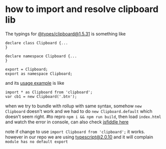 # how to import and resolve clipboard lib
The typings for [@types/clipboard@1.5.31](https://github.com/DefinitelyTyped/DefinitelyTyped/blob/2d78b6c3b18025e63a71cdf57be00230f6ff72aa/clipboard/index.d.ts) is something like

    declare class Clipboard {...
    }
    
    declare namespace Clipboard {...
    }
    
    export = Clipboard;
    export as namespace Clipboard;

and its [usage example](https://github.com/DefinitelyTyped/DefinitelyTyped/blob/2d78b6c3b18025e63a71cdf57be00230f6ff72aa/clipboard/clipboard-tests.ts) is like 

    import * as Clipboard from 'clipboard';
    var cb1 = new Clipboard('.btn');
when we try to bundle with rollup with same syntax, somehow `new Clipboard` doesn't work and we had to do `new Clipboard.default` which doesn't seem right.
#to repro
`npm i && npm run build`, then load `index.html` and watch the error in console, can also check [jsfiddle here](https://jsfiddle.net/93h4Lx3r/2/)

note if change to use `import Clipboard from 'clipboard';` it works. however in our repo we are using typescript@2.0.10 and it will complain `module has no default export`
